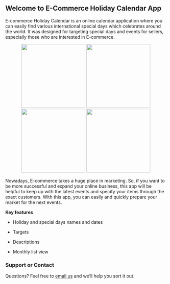 ## Welcome to E-Commerce Holiday Calendar App


E-commerce Holiday Calendar is an online calendar application 
where you can easily find various international special days 
which celebrates around the world. It was designed for 
targeting special days and events for sellers, 
especially those who are interested in E-commerce.

<div align="center">
    <img src="https://user-images.githubusercontent.com/38799123/166078828-d37bf572-afbc-4f50-b7a1-4b8b654d4b47.png" width="200px"</img> 
    <img src="https://user-images.githubusercontent.com/38799123/166078868-afcf2894-7cb8-4a23-bd39-8a6cf8b8aace.png" width="200px"</img> 
    <img src="https://user-images.githubusercontent.com/38799123/166079197-05cc842d-f871-47c1-8a85-389077986ced.png" width="200px"</img> 
    <img src="https://user-images.githubusercontent.com/38799123/166079265-54004657-a1ab-4f05-b465-eb37e25d75f3.png" width="200px"</img> 
</div>

Nowadays, E-commerce takes a huge place in marketing. So, if you want to be more successful and expand your online business, this app will be helpful to keep up with the latest events and specify your items through the exact customers. With this app, you can easily and quickly prepare your market for the next events. 

**Key features**

- Holiday and special days names and dates

- Targets

- Descriptions

- Monthly list view


### Support or Contact

Questions? Feel free to [email us](mailto:incidogukann@gmail.com?subject=About%20E%20Commerce%20Holiday%20Calendar) and we’ll help you sort it out.
